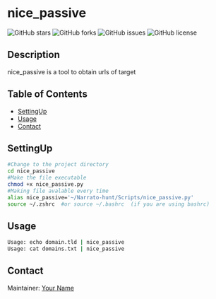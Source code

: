 # nice_passive

![GitHub stars](https://img.shields.io/github/stars/amins-m/Hunt)
![GitHub forks](https://img.shields.io/github/forks/amins-m/Hunt)
![GitHub issues](https://img.shields.io/github/issues/amins-m/Hunt)
![GitHub license](https://img.shields.io/github/license/amins-m/Hunt)

## Description
nice_passive is a tool to obtain urls of target

## Table of Contents
- [SettingUp](#SettingUp)
- [Usage](#usage)
- [Contact](#contact)

## SettingUp
```sh
#Change to the project directory
cd nice_passive
#Make the file executable 
chmod +x nice_passive.py
#Making file avalable every time 
alias nice_passive='~/Narrato-hunt/Scripts/nice_passive.py'
source ~/.zshrc  #or source ~/.bashrc  (if you are using bashrc)
```

## Usage
```sh
Usage: echo domain.tld | nice_passive
Usage: cat domains.txt | nice_passive
```

## Contact
Maintainer: [Your Name](https://github.com/amins-m)  


